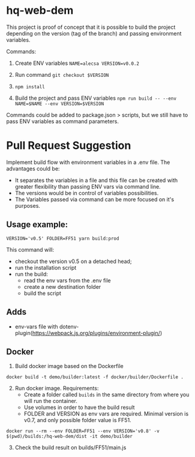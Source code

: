 # hq-web-dem

This project is proof of concept that it is possible to build the project depending on the version (tag of the branch) and passing environment variables.

Commands:

1. Create ENV variables
 ```NAME=alecsa VERSION=v0.0.2```
   
2. Run command
```git checkout $VERSION```

3. ```npm install```

4. Build the project and pass ENV variables
```npm run build -- --env NAME=$NAME --env VERSION=$VERSION```
   
Commands could be added to package.json > scripts, 
but we still have to pass ENV variables as command parameters.

# Pull Request Suggestion

Implement build flow with environment variables in a .env file. The advantages could be:

* It separates the variables in a file and this file can be created with greater flexibility than passing ENV vars via command line.
* The versions would be in control of variables possibilities.
* The Variables passed via command can be more focused on it's purposes.

## Usage example:

```shell
VERSION='v0.5' FOLDER=FF51 yarn build:prod
```

This command will:
* checkout the version v0.5 on a detached head;
* run the installation script
* run the build:
  * read the env vars from the .env file
  * create a new destination folder
  * build the script

## Adds
* env-vars file with dotenv-plugin(https://webpack.js.org/plugins/environment-plugin/)

## Docker

1. Build docker image based on the Dockerfile
```shell
docker build -t demo/builder:latest -f docker/builder/Dockerfile .
```

2. Run docker image. 
   Requirements:
     * Create a folder called `builds` in the same directory from where you will run the container.
     * Use volumes in order to have the build result
     * FOLDER and VERSION as env vars are required. Minimal version is v0.7, and only possible folder value is FF51.
```shell
docker run --rm --env FOLDER=FF51 --env VERSION='v0.8' -v $(pwd)/builds:/hq-web-dem/dist -it demo/builder
```

3. Check the build result on builds/FF51/main.js